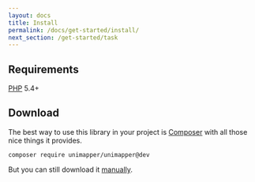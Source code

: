 ```yaml
---
layout: docs
title: Install
permalink: /docs/get-started/install/
next_section: /get-started/task
---
```


## Requirements

<a href="http://php.net">PHP</a> 5.4+

## Download

The best way to use this library in your project is [Composer](https://getcomposer.org) with all those nice things it provides.

~~~ shell
composer require unimapper/unimapper@dev
~~~

But you can still download it [manually](http://github.com/unimapper/unimapper/archive/master.zip).